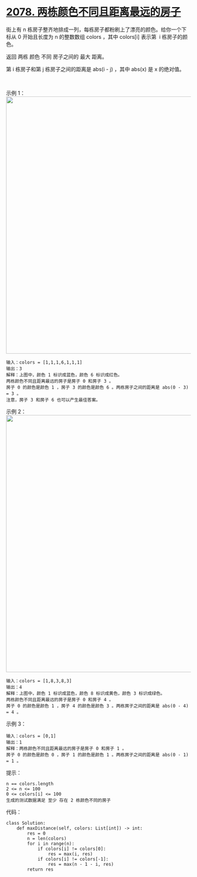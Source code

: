 # [2078. 两栋颜色不同且距离最远的房子](https://leetcode.cn/problems/two-furthest-houses-with-different-colors/)

街上有 n 栋房子整齐地排成一列，每栋房子都粉刷上了漂亮的颜色。给你一个下标从 0 开始且长度为 n 的整数数组 colors ，其中 colors[i] 表示第  i 栋房子的颜色。

返回 两栋 颜色 不同 房子之间的 最大 距离。

第 i 栋房子和第 j 栋房子之间的距离是 abs(i - j) ，其中 abs(x) 是 x 的绝对值。

 

示例 1：
<img src="https://assets.leetcode.com/uploads/2021/10/31/eg1.png" width="700" />

```
输入：colors = [1,1,1,6,1,1,1]
输出：3
解释：上图中，颜色 1 标识成蓝色，颜色 6 标识成红色。
两栋颜色不同且距离最远的房子是房子 0 和房子 3 。
房子 0 的颜色是颜色 1 ，房子 3 的颜色是颜色 6 。两栋房子之间的距离是 abs(0 - 3) = 3 。
注意，房子 3 和房子 6 也可以产生最佳答案。
```
示例 2：
<img src="https://assets.leetcode.com/uploads/2021/10/31/eg2.png" width="700" />

```
输入：colors = [1,8,3,8,3]
输出：4
解释：上图中，颜色 1 标识成蓝色，颜色 8 标识成黄色，颜色 3 标识成绿色。
两栋颜色不同且距离最远的房子是房子 0 和房子 4 。
房子 0 的颜色是颜色 1 ，房子 4 的颜色是颜色 3 。两栋房子之间的距离是 abs(0 - 4) = 4 。
```
示例 3：
```
输入：colors = [0,1]
输出：1
解释：两栋颜色不同且距离最远的房子是房子 0 和房子 1 。
房子 0 的颜色是颜色 0 ，房子 1 的颜色是颜色 1 。两栋房子之间的距离是 abs(0 - 1) = 1 。
```

提示：
```
n == colors.length
2 <= n <= 100
0 <= colors[i] <= 100
生成的测试数据满足 至少 存在 2 栋颜色不同的房子
```

代码：
```python3
class Solution:
    def maxDistance(self, colors: List[int]) -> int:
        res = 0
        n = len(colors)
        for i in range(n):
            if colors[i] != colors[0]:
                res = max(i, res)
            if colors[i] != colors[-1]:
                res = max(n - 1 - i, res)
        return res
```